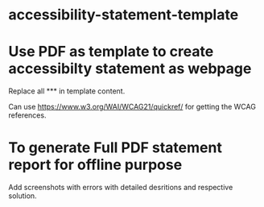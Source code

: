 # accessibility-statement-template
# Use PDF as template to create accessibilty statement as webpage
Replace all *** in template content.
 
Can use https://www.w3.org/WAI/WCAG21/quickref/ for getting the WCAG references.

# To generate Full PDF statement report for offline purpose 
Add screenshots with errors with detailed desritions and respective solution.
